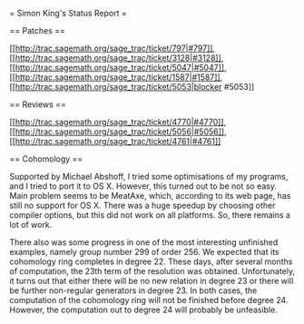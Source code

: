 = Simon King's Status Report =

== Patches ==

 [[http://trac.sagemath.org/sage_trac/ticket/797|#797]], [[http://trac.sagemath.org/sage_trac/ticket/3128|#3128]], [[http://trac.sagemath.org/sage_trac/ticket/5047|#5047]], [[http://trac.sagemath.org/sage_trac/ticket/1587|#1587]], [[http://trac.sagemath.org/sage_trac/ticket/5053|blocker #5053]]

== Reviews ==

 [[http://trac.sagemath.org/sage_trac/ticket/4770|#4770]], [[http://trac.sagemath.org/sage_trac/ticket/5056|#5056]], [[http://trac.sagemath.org/sage_trac/ticket/4761|#4761]]

== Cohomology ==

  Supported by Michael Abshoff, I tried some optimisations of my programs, and I tried to port it to OS X. However, this turned out to be not so easy. 
  Main problem seems to be MeatAxe, which, according to its web page, has still no support for OS X. 
  There was a huge speedup by choosing other compiler options, but this did not work on all platforms. So, there remains a lot of work.

  There also was some progress in one of the most interesting unfinished examples, namely group number 299 of order 256. We expected that its cohomology ring completes in degree 22. 
 These days, after several months of computation, the 23th term of the resolution was obtained. Unfortunately, it turns out that either there will be no new relation in degree 23 or there will be further non-regular generators in degree 23. In both cases, the computation of the cohomology ring will not be finished before degree 24. However, the computation out to degree 24 will probably be unfeasible.
